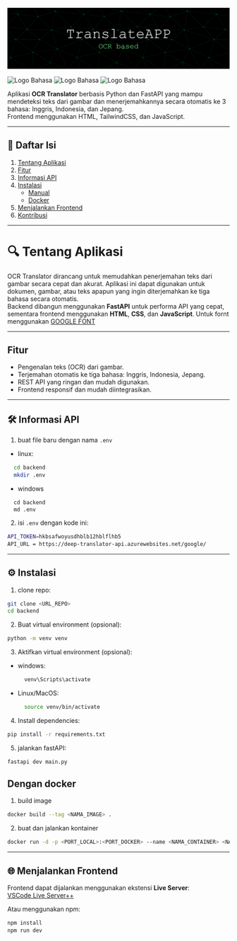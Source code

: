 ![image](github-header-banner.png)

![Logo Bahasa](https://img.shields.io/badge/English-🇬🇧-blue)
![Logo Bahasa](https://img.shields.io/badge/Indonesian-🇮🇩-red)
![Logo Bahasa](https://img.shields.io/badge/Japanese-🇯🇵-green)

Aplikasi **OCR Translator** berbasis Python dan FastAPI yang mampu mendeteksi teks dari gambar dan menerjemahkannya secara otomatis ke 3 bahasa: Inggris, Indonesia, dan Jepang.  
Frontend menggunakan HTML, TailwindCSS, dan JavaScript.

---

## 📑 Daftar Isi

1. [Tentang Aplikasi](#tentang-aplikasi)
2. [Fitur](#Fitur)
3. [Informasi API](#informasi-api)
4. [Instalasi](#instalasi)
   - [Manual](#manual)
   - [Docker](#docker)
5. [Menjalankan Frontend](#menjalankan-frontend)
6. [Kontribusi](#kontribusi)

---

# 🔍 Tentang Aplikasi

OCR Translator dirancang untuk memudahkan penerjemahan teks dari gambar secara cepat dan akurat. Aplikasi ini dapat digunakan untuk dokumen, gambar, atau teks apapun yang ingin diterjemahkan ke tiga bahasa secara otomatis.  
Backend dibangun menggunakan **FastAPI** untuk performa API yang cepat, sementara frontend menggunakan **HTML**, **CSS**, dan **JavaScript**. Untuk fornt menggunakan [GOOGLE FONT](https://fonts.googleapis.com/css2?family=Press+Start+2P&display=swap)

---

## Fitur

- Pengenalan teks (OCR) dari gambar.  
- Terjemahan otomatis ke tiga bahasa: Inggris, Indonesia, Jepang.  
- REST API yang ringan dan mudah digunakan.  
- Frontend responsif dan mudah diintegrasikan.  

---

## 🛠️ Informasi API
1. buat file baru dengan nama `.env`
- linux:
```bash
  cd backend
  mkdir .env
```
- windows
```
  cd backend
  md .env
```
2. isi `.env` dengan kode ini:

```bash
API_TOKEN=hkbsafwoyusdhblb12hblflhb5
API_URL = https://deep-translator-api.azurewebsites.net/google/
```

---

## ⚙️ Instalasi
1. clone repo:
```bash
git clone <URL_REPO>
cd backend
```
2. Buat virtual environment (opsional):
```bash
python -m venv venv
```
3. Aktifkan virtual environment (opsional):
- windows:
     ```bash
       venv\Scripts\activate
     ```
- Linux/MacOS:
  ```bash
    source venv/bin/activate
  ```
  
4. Install dependencies:
```bash
pip install -r requirements.txt
```
5. jalankan fastAPI:
```bash
fastapi dev main.py
```

Dengan docker
- 
1. build image
```bash
docker build --tag <NAMA_IMAGE> .
```
2. buat dan jalankan kontainer
```bash
docker run -d -p <PORT_LOCAL>:<PORT_DOCKER> --name <NAMA_CONTAINER> <NAMA_IMAGE>
```

---------------

## 🌐 Menjalankan Frontend

Frontend dapat dijalankan menggunakan ekstensi **Live Server**:  
[VSCode Live Server++](https://github.com/ritwickdey/vscode-live-server-plus-plus)  

Atau menggunakan npm:  
```bash
npm install
npm run dev
```
